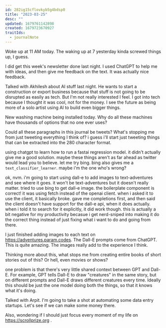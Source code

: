 ```yaml
---
id: 282ig15cflovkyb5g4bdsp0
title: "2023-03-25"
desc: ""
updated: 1679761142898
created: 1679723670927
traitIds:
  - journalNote
---
```


Woke up at 11 AM today. The waking up at 7 yesterday
kinda screwed things up, I guess.

I did get this week's newsletter done last night.
I used ChatGPT to help me with ideas, and then give
me feedback on the text. It was actually nice
feedback.

Talked with Akhilesh about AI stuff last night. He wants to start
a construction or export business because that stuff is
not going to be disrupted as easily as tech. But I'm not
really interested I feel. I got into tech because I thought
it was cool, not for the money. I see the future as being
more of a solo artist using AI to build even bigger things.

New washing machine being installed today. Why do all these machines
have thousands of options that no one ever uses?

Could all these paragraphs in this journal be tweets? What's stopping
me from just tweeting everything I think of? i guess i'll start just
tweeting things that can be extracted into the 280 character format.

using chatgpt to learn how to run a fastai regression model. it didn't
actually give me a good solution. maybe these things aren't as far
ahead as twitter would lead you to believe. let me try bing.
bing also gives me a `text_classifier_learner`. maybe i'm the one who's wrong?

ok, nvm. i'm going to start using dall-e to add images to text-adventures
and see where it goes. it won't be text-adventures but it doesn't really matter.
tried to use bing to get dall-e image. the boilerplate component is correct!
it was using fetch instead of the openai client. when i asked it to use the client,
it basically broke. gave me completions first, and then said the client doesn't
have support for the dall-e api, when it does actually. when i told it to
search for it explicitly, it did work though. this is actually a bit negative
for my productivity becasue i get nerd-sniped into making it do the correct thing
instead of just fixing what i want to do and going from there.

I just finished adding images to each text on https://adventures.param.codes.
The Dall-E prompts come from ChatGPT. This is quite amazing. The images really
add to the experience I think.

Thinking more about this, what stops me from creating entire books of short stories
out of this? Or hell, even movies or shows?

one problem is that there's very little shared context between GPT and Dall-E. For example,
GPT tells Dall-E to draw "creatures" in the same story, but on different prompts and
Dall-E draws different creatures every time. Ideally
this should be just the one model doing both the things, so that it knows
what it's doing.

Talked with Arpit. I'm going to take a shot at automating some data entry startups. Let's
see if we can make some money there.

Also, wondering if I should just focus every moment of my life on https://scrollprize.org .
